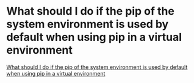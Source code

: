# What should I do if the pip of the system environment is used by default when using pip in a virtual environment
[What should I do if the pip of the system environment is used by default when using pip in a virtual environment](https://aiwithcloud.com/2022/09/19/what_should_i_do_if_the_pip_of_the_system_environment_is_used_by_default_when_using_pip_in_a_virtual_environment/)